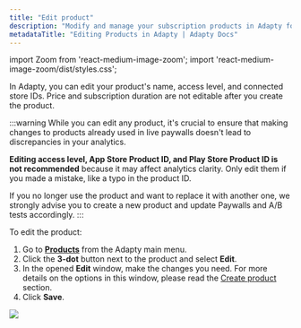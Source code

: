 ```yaml
---
title: "Edit product"
description: "Modify and manage your subscription products in Adapty for better revenue tracking."
metadataTitle: "Editing Products in Adapty | Adapty Docs"
---
```


import Zoom from 'react-medium-image-zoom';
import 'react-medium-image-zoom/dist/styles.css';

In Adapty, you can edit your product's name, access level, and connected store IDs. Price and subscription duration are not editable after you create the product.

:::warning
While you can edit any product, it's crucial to ensure that making changes to products already used in live paywalls doesn't lead to discrepancies in your analytics.

**Editing access level, App Store Product ID, and Play Store Product ID is not recommended** because it may affect analytics clarity. Only edit them if you made a mistake, like a typo in the product ID.

If you no longer use the product and want to replace it with another one, we strongly advise you to create a new product and update Paywalls and A/B tests accordingly.
:::

To edit the product:

1. Go to **[Products](https://app.adapty.io/products)** from the Adapty main menu.
2. Click the **3-dot** button next to the product and select **Edit**.
3. In the opened **Edit** window, make the changes you need. For more details on the options in this window, please read the [Create product](create-product) section.
4. Click **Save**.


<Zoom>
  <img src={require('./img/edit-product.png').default}
  style={{
    border: '1px solid #727272', /* border width and color */
    width: '700px', /* image width */
    display: 'block', /* for alignment */
    margin: '0 auto' /* center alignment */
  }}
/>
</Zoom>


